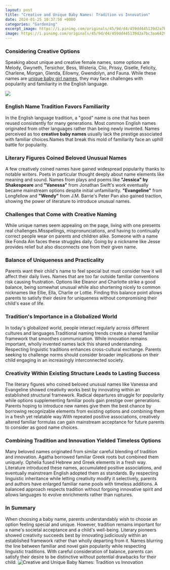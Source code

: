 ```yaml
---
layout: post
title: "Creative and Unique Baby Names: Tradition vs Innovation"
date: 2024-01-25 10:37:50 +0000
categories: "Gardening"
excerpt_image: https://i.pinimg.com/originals/45/9d/d4/459dd445139d2a7bc3aa64299a8feb3f.jpg
image: https://i.pinimg.com/originals/45/9d/d4/459dd445139d2a7bc3aa64299a8feb3f.jpg
---
```


### Considering Creative Options  
Speaking about unique and creative female names, some options are Melody, Gwyneth, Tersichor, Bess, Wisteria, Clio, Prissy, Giselle, Felicity, Charlene, Morgan, Glenda, Eilowny, Gwendolyn, and Fauna. While these names are [unique baby girl names](https://store.fi.io.vn/chihuahua3495-t-shirt), they may face challenges with popularity and familiarity in the English language.  

![](https://s-media-cache-ak0.pinimg.com/originals/be/e2/76/bee276987f98629e8cf538234982fef7.jpg)
### English Name Tradition Favors Familiarity
In the English language tradition, a "good" name is one that has been reused consistently for many generations. Most common English names originated from other languages rather than being newly invented. Names perceived as too **creative baby names** usually lack the prestige associated with familiar choices.Names that break this mold of familiarity face an uphill battle for popularity.
### Literary Figures Coined Beloved Unusual Names 
A few creatively coined names have gained widespread popularity thanks to notable writers. Poets in particular thought deeply about name elements like meaning and sound. Names from plays and poems like **"Jessica" by Shakespeare** and **"Vanessa"** from Jonathan Swift's work eventually became mainstream options despite initial unfamiliarity. **"Evangeline"** from Longfellow and **"Wendy"** from J.M. Barrie's Peter Pan also gained traction, showing the power of literature to introduce unusual names.
### Challenges that Come with Creative Naming
While unique names seem appealing on the page, living with one presents real challenges.Misspellings, mispronunciations, and having to continually correct people wear on parents and children alike. Someone with a name like Fonda Ain faces these struggles daily. Going by a nickname like Jesse provides relief but also disconnects one from their given name. 
### Balance of Uniqueness and Practicality 
Parents want their child's name to feel special but must consider how it will affect their daily lives. Names that are too far outside familiar conventions risk causing frustration. Options like Eleanor and Charlotte strike a good balance, being somewhat unusual while also shortening nicely to common nicknames like Ellie, Ella, Charlie or Lottie. Finding this balance point allows parents to satisfy their desire for uniqueness without compromising their child's ease of life.
### Tradition's Importance in a Globalized World
In today's globalized world, people interact regularly across different cultures and languages.Traditional naming trends create a shared familiar framework that smoothes communication. While innovation remains important, wholly invented names lack this shared understanding. Respecting linguistic traditions enhances cross-cultural exchange. Parents seeking to challenge norms should consider broader implications on their child engaging in an increasingly interconnected society.
### Creativity Within Existing Structure Leads to Lasting Success  
The literary figures who coined beloved unusual names like Vanessa and Evangeline showed creativity works best by innovating within an established structural framework. Radical departures struggle for popularity while options supplementing familiar pools gain prestige over generations. Parents hoping to introduce new names give them the best chance by borrowing recognizable elements from existing options and combining them in a fresh yet relatable way.With repeated positive associations, creatively altered familiar formulas can gain mainstream acceptance for future parents to consider as good name choices.
### Combining Tradition and Innovation Yielded Timeless Options
Many beloved names originated from similar careful blending of tradition and innovation. Agatha borrowed familiar Greek roots but combined them uniquely. Ophelia fused Hebrew and Greek elements in a fresh way. Literature introduced these names, accumulated positive associations, and eventually mainstream English adopted them as standards. By respecting linguistic inheritance while letting creativity modify it selectively, parents and authors have enlarged familiar name pools with timeless additions. A balanced approach respects tradition without forgoing innovative spirit and allows languages to evolve enrichments rather than ruptures.
### In Summary
When choosing a baby name, parents understandably wish to choose an option feeling special and unique. However, tradition remains important for a name's societal acceptance and a child's well-being. Literary pioneers showed creativity succeeds best by innovating judiciously within an established framework rather than wholly departing from it. Names blurring the line between familiar and novel gain popularity while respecting linguistic traditions. With careful consideration of balance, parents can satisfy their desire to be distinctive without potential drawbacks for their child.
![Creative and Unique Baby Names: Tradition vs Innovation](https://i.pinimg.com/originals/45/9d/d4/459dd445139d2a7bc3aa64299a8feb3f.jpg)